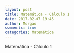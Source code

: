 ```yaml
---
layout: post
title: Matemática - Cálculo 1
date: 2017-02-07 19:45
author: Morgao
comments: true
categories: Matemática
---
```


Matemática - Cálculo 1